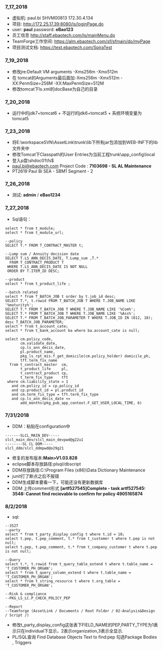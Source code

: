 
### 7_17_2018
- 虚拟机:  paul.bi	    SHVM00813	172.30.4.134
- 项目: http://172.25.17.39:8080/ls/loginPage.do
- user:                      **paul**
   password:           **eBao123**
- 员工信息   http://staff.ebaotech.com/ls/mainMenu.do
- TeamForge工作空间:    https://alm.ebaotech.com/sf/sfmain/do/myPage 
- 项目测试文档:     https://test.ebaotech.com/SpiraTest

### 7_19_2018
- 修改jre:Default VM arguments  -Xms256m -Xmx512m
- 在 tomcat的Arguments最后面加-Xms256m -Xmx512m -XX:PermSize=256M -XX:MaxPermSize=512M
- 修改tomcat下ls.xml的docBase为自己的目录
### 7_20_2018
- 运行中的jdk7+tomcat6 + 不运行的jdk6+tomcat5 + 系统环境变量为tomcat5
### 7_23_2018
- 将E:\workspaceSVN\AssetLink\trunk\lib下所有jar包添加到WEB-INF下的lib文件夹中
- 修改Tomcat下Classpath的User Entries为当前工程trunk\app_config\local
- 登入p盘\\shdoc01\fs$
- paul.bi@ebaotech.com Project Code : **7103698 - SL AL Maintenance**
- PT2619	Paul Bi	SEA - SBM1 Segment - 2

### 7_26_2018
- 测试: **admin** / **eBao1234**

### 7_27_2018
- Sql语句：
```
select * from t_module;
select * from t_module_url;

--policy
SELECT T.* FROM T_CONTRACT_MASTER t;

--Lump sum / Annuity decision date
SELECT T.LS_ANN_DECIS_DATE, T.Lump_sum ,T.*
  FROM T_CONTRACT_PRODUCT T
 WHERE T.LS_ANN_DECIS_DATE IS NOT NULL
 ORDER BY T.ITEM_ID DESC;

--product
select * from t_product_life ;

--batch related
select * from T_BATCH_JOB t order by t.job_id desc;
SELECT T.*, t.rowid FROM T_BATCH_JOB T WHERE T.JOB_NAME LIKE '%maturity%';
SELECT T.* FROM T_BATCH_JOB T WHERE T.JOB_NAME LIKE '%Com%';
SELECT T.* FROM T_BATCH_JOB T WHERE T.JOB_NAME LIKE '%Ass%';
SELECT T.* FROM T_BATCH_JOB_PARAMETER T WHERE T.JOB_ID IN (812, 18);
desc T_BATCH_JOB_PARAMETER;
select * from t_account_cate;
select * from t_bank_account ba where ba.account_cate is null;

select cm.policy_code,
       cm.validate_date,
       cp.ls_ann_decis_date,
       pl.product_name,
       pkg_ls_rpt_mis.f_get_domicile(cm.policy_holder) domicile_ph,
       tft.term_fix_name
  from t_contract_master  cm,
       t_product_life     pl,
       t_contract_product cp,
       t_term_fix_type    tft
 where cm.liability_state = 1
   and cm.policy_id = cp.policy_id
   and cp.product_id = pl.product_id
   and cm.term_fix_type = tft.term_fix_type
   and cp.ls_ann_decis_date <=
       add_months(pkg_pub_app_context.F_GET_USER_LOCAL_TIME, 6)
```       
### 7/31/2018
- DDM：粘贴在configuration中
```
-------SLCL_MAIN_DEV-----
slcl_main_dev/slcl_main_devpwd@g22u1
--------SL CL DDM-----
slcl_ddm/slcl_ddmpwd@o29g21 
```
- 修复的发布版本:**Main>V1.03.828**
- eclipse脚本存放路径:plsql/dbscript
- DDM存放路径:C:\Program Files (x86)\Data Dictionary Maintenance
- junit打了断点之后不报错
- DDM生成脚本要看一下，可能还没有更新数据库
- DDM 上传comment形式 **[artf527545]Complete - task artf527545: 3548: Cannot find recievable to confirm for policy 4905165874**
### 8/2/2018
- sql:
```
--3527
--party
select * from t_party_display_config t where t.id = 10;
select t.pep, t.pep_comment, t.* from t_customer t where t.pep is not null;
select t.pep, t.pep_comment, t.* from t_company_customer t where t.pep is not null;

--Query
select t.*, t.rowid from t_query_table_extend t where t.table_name = 'T_CUSTOMER_PH_ORGAN';
select * from t_query_column_extend t where t.table_name = 'T_CUSTOMER_PH_ORGAN';
select * from t_string_resource t where t.org_table = 'T_CUSTOMER_PH_ORGAN';

--Risk & compliance
--PKG_LS_LC.P_CHECK_POLICY_PEP

--Report
--Teamforge (AssetLink / Documents / Root Folder / 02-Analysis&Design / Script /)
```
- 修改t_party_display_config这张表下FIELD_NAME的PEP,PARTY_TYPE为1表示只在individual下显示，2表示organization,3表示全显示.
- PL/SQL查询 Find Database Objects Text to find:pep 勾选Package Bodies , Triggers
